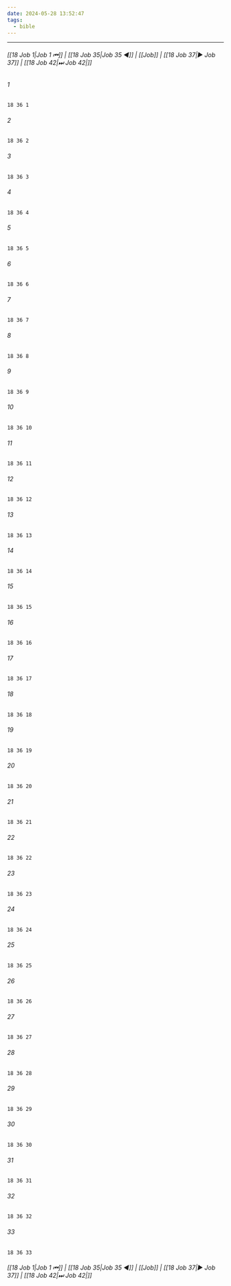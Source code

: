 ```yaml
---
date: 2024-05-28 13:52:47
tags:
  - bible
---
```

___

###### [[18 Job 1|Job 1 ⏮]] | [[18 Job 35|Job 35 ◀]] | [[Job]] | [[18 Job 37|▶ Job 37]] | [[18 Job 42|⏭ Job 42|]]

###### 1
``` verse
18 36 1 
```
###### 2
``` verse
18 36 2 
```
###### 3
``` verse
18 36 3 
```
###### 4
``` verse
18 36 4 
```
###### 5
``` verse
18 36 5 
```
###### 6
``` verse
18 36 6 
```
###### 7
``` verse
18 36 7 
```
###### 8
``` verse
18 36 8 
```
###### 9
``` verse
18 36 9 
```
###### 10
``` verse
18 36 10 
```
###### 11
``` verse
18 36 11 
```
###### 12
``` verse
18 36 12 
```
###### 13
``` verse
18 36 13 
```
###### 14
``` verse
18 36 14 
```
###### 15
``` verse
18 36 15 
```
###### 16
``` verse
18 36 16 
```
###### 17
``` verse
18 36 17 
```
###### 18
``` verse
18 36 18 
```
###### 19
``` verse
18 36 19 
```
###### 20
``` verse
18 36 20 
```
###### 21
``` verse
18 36 21 
```
###### 22
``` verse
18 36 22 
```
###### 23
``` verse
18 36 23 
```
###### 24
``` verse
18 36 24 
```
###### 25
``` verse
18 36 25 
```
###### 26
``` verse
18 36 26 
```
###### 27
``` verse
18 36 27 
```
###### 28
``` verse
18 36 28 
```
###### 29
``` verse
18 36 29 
```
###### 30
``` verse
18 36 30 
```
###### 31
``` verse
18 36 31 
```
###### 32
``` verse
18 36 32 
```
###### 33
``` verse
18 36 33 
```

###### [[18 Job 1|Job 1 ⏮]] | [[18 Job 35|Job 35 ◀]] | [[Job]] | [[18 Job 37|▶ Job 37]] | [[18 Job 42|⏭ Job 42|]]

